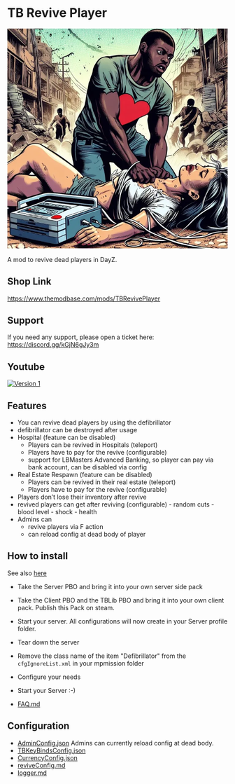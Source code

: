 # TB Revive Player

![Revive Player](./logo.png)

A mod to revive dead players in DayZ.

## Shop Link
https://www.themodbase.com/mods/TBRevivePlayer

## Support

If you need any support, please open a ticket here: https://discord.gg/kGjN6gJy3m

## Youtube

[![Version 1](./logoYT.png)](https://youtu.be/Dh3ECiVC6S4)

## Features

- You can revive dead players by using the defibrillator
- defibrillator can be destroyed after usage
- Hospital (feature can be disabled)
  - Players can be revived in Hospitals (teleport)
  - Players have to pay for the revive (configurable)
  - support for LBMasters Advanced Banking, so player can pay via bank account, can be disabled via config
- Real Estate Respawn (feature can be disabled)
  - Players can be revived in their real estate (teleport)
  - Players have to pay for the revive (configurable)
- Players don’t lose their inventory after revive
- revived players can get after reviving (configurable)
      - random cuts
      - blood level
      - shock
      - health
- Admins can
  - revive players via F action
  - can reload config at dead body of player

## How to install

See also [here](../The%20Mod%20Base/README.md)

- Take the Server PBO and bring it into your own server side pack
- Take the Client PBO and the TBLib PBO and bring it into your own client pack. Publish this Pack on steam.
- Start your server. All configurations will now create in your Server profile folder.
- Tear down the server
- Remove the class name of the item "Defibrillator" from the `cfgIgnoreList.xml` in your mpmission folder
- Configure your needs
- Start your Server :-)

- [FAQ.md](FAQ.md)


## Configuration
- [AdminConfig.json](../GlobalConfigs/Readme.md#adminconfigjson) Admins can currently reload config at dead body.
- [TBKeyBindsConfig.json](../GlobalConfigs/Readme.md#tbkeybindsconfigjson)
- [CurrencyConfig.json](../GlobalConfigs/Readme.md#currencyconfigjson)
- [reviveConfig.md](Configs/reviveConfig.md)
- [logger.md](Configs/logger.md)